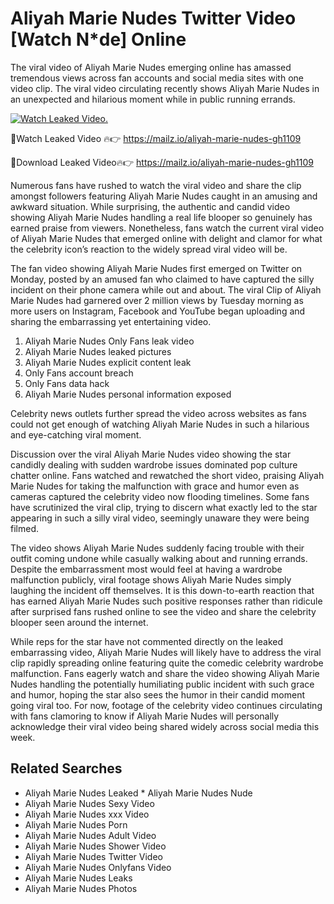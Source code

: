 ﻿# Aliyah Marie Nudes Twitter Video [Watch N*de] Online

The viral video of ﻿Aliyah Marie Nudes emerging online has amassed tremendous views across fan accounts and social media sites with one video clip. The viral video circulating recently shows ﻿Aliyah Marie Nudes in an unexpected and hilarious moment while in public running errands. 

[![Watch Leaked Video.](https://miro.medium.com/v2/resize:fit:828/format:webp/1*cilzJN44JGOrTw9NJCrNHA.gif "Watch Leaked Video")](https://mailz.io/aliyah-marie-nudes-gh1109)

🔴Watch Leaked Video 🔥👉  https://mailz.io/aliyah-marie-nudes-gh1109 

🔴Download Leaked Video🔥👉  https://mailz.io/aliyah-marie-nudes-gh1109 

Numerous fans have rushed to watch the viral video and share the clip amongst followers featuring ﻿Aliyah Marie Nudes caught in an amusing and awkward situation. While surprising, the authentic and candid video showing ﻿Aliyah Marie Nudes handling a real life blooper so genuinely has earned praise from viewers. Nonetheless, fans watch the current viral video of ﻿Aliyah Marie Nudes that emerged online with delight and clamor for what the celebrity icon’s reaction to the widely spread viral video will be.

The fan video showing ﻿Aliyah Marie Nudes first emerged on Twitter on Monday, posted by an amused fan who claimed to have captured the silly incident on their phone camera while out and about. The viral Clip of ﻿Aliyah Marie Nudes had garnered over 2 million views by Tuesday morning as more users on Instagram, Facebook and YouTube began uploading and sharing the embarrassing yet entertaining video. 

1. ﻿Aliyah Marie Nudes Only Fans leak video
2. ﻿Aliyah Marie Nudes leaked pictures
3. ﻿Aliyah Marie Nudes explicit content leak
4. Only Fans account breach
5. Only Fans data hack
6. ﻿Aliyah Marie Nudes personal information exposed


Celebrity news outlets further spread the video across websites as fans could not get enough of watching ﻿Aliyah Marie Nudes in such a hilarious and eye-catching viral moment. 

Discussion over the viral ﻿Aliyah Marie Nudes video showing the star candidly dealing with sudden wardrobe issues dominated pop culture chatter online. Fans watched and rewatched the short video, praising ﻿Aliyah Marie Nudes for taking the malfunction with grace and humor even as cameras captured the celebrity video now flooding timelines. Some fans have scrutinized the viral clip, trying to discern what exactly led to the star appearing in such a silly viral video, seemingly unaware they were being filmed.

The video shows ﻿Aliyah Marie Nudes suddenly facing trouble with their outfit coming undone while casually walking about and running errands. Despite the embarrassment most would feel at having a wardrobe malfunction publicly, viral footage shows ﻿Aliyah Marie Nudes simply laughing the incident off themselves. It is this down-to-earth reaction that has earned ﻿Aliyah Marie Nudes such positive responses rather than ridicule after surprised fans rushed online to see the video and share the celebrity blooper seen around the internet.  

While reps for the star have not commented directly on the leaked embarrassing video, ﻿Aliyah Marie Nudes will likely have to address the viral clip rapidly spreading online featuring quite the comedic celebrity wardrobe malfunction. Fans eagerly watch and share the video showing ﻿Aliyah Marie Nudes handling the potentially humiliating public incident with such grace and humor, hoping the star also sees the humor in their candid moment going viral too. For now, footage of the celebrity video continues circulating with fans clamoring to know if ﻿Aliyah Marie Nudes will personally acknowledge their viral video being shared widely across social media this week.

## Related Searches
* ﻿Aliyah Marie Nudes Leaked
﻿* Aliyah Marie Nudes Nude
* ﻿Aliyah Marie Nudes Sexy Video
* ﻿Aliyah Marie Nudes xxx Video
* ﻿Aliyah Marie Nudes Porn
* ﻿Aliyah Marie Nudes Adult Video
* ﻿Aliyah Marie Nudes Shower Video
* ﻿Aliyah Marie Nudes Twitter Video
* ﻿Aliyah Marie Nudes Onlyfans Video
* ﻿Aliyah Marie Nudes Leaks
* ﻿Aliyah Marie Nudes Photos